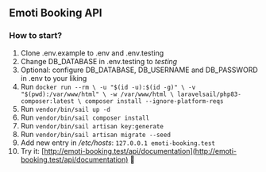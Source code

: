 ## Emoti Booking API

### How to start?

1. Clone .env.example to .env and .env.testing
2. Change DB_DATABASE in .env.testing to _testing_
3. Optional: configure DB_DATABASE, DB_USERNAME and DB_PASSWORD in .env to your liking
4. Run `docker run --rm \
   -u "$(id -u):$(id -g)" \
   -v "$(pwd):/var/www/html" \
   -w /var/www/html \
   laravelsail/php83-composer:latest \
   composer install --ignore-platform-reqs`
5. Run `vendor/bin/sail up -d`
6. Run `vendor/bin/sail composer install`
7. Run `vendor/bin/sail artisan key:generate`
8. Run `vendor/bin/sail artisan migrate --seed`
9. Add new entry in _/etc/hosts_: `127.0.0.1 emoti-booking.test`
10. Try it: [http://emoti-booking.test/api/documentation](http://emoti-booking.test/api/documentation) 🙂

